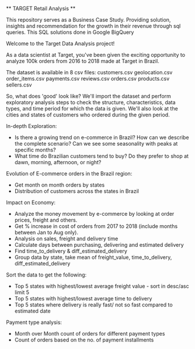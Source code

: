 ** TARGET Retail Analysis **

This repository serves as a Business Case Study. Providing solution, insights and recommendation for the growth in their revenue through sql queries.
This SQL solutions done in Google BigQuery

Welcome to the Target Data Analysis project!

As a data scientist at Target, you've been given the exciting opportunity to analyze 100k orders from 2016 to 2018 made at Target in Brazil.

The dataset is available in 8 csv files:
customers.csv
geolocation.csv
order_items.csv
payments.csv
reviews.csv
orders.csv
products.csv
sellers.csv

So, what does 'good' look like? We'll import the dataset and perform exploratory analysis steps to check the structure, characteristics, data types, and time period for which the data is given. We'll also look at the cities and states of customers who ordered during the given period.

In-depth Exploration:
- Is there a growing trend on e-commerce in Brazil? How can we describe the complete scenario? Can we see some seasonality with peaks at specific months?
- What time do Brazilian customers tend to buy? Do they prefer to shop at dawn, morning, afternoon, or night?

Evolution of E-commerce orders in the Brazil region:
- Get month on month orders by states
- Distribution of customers across the states in Brazil

Impact on Economy: 
- Analyze the money movement by e-commerce by looking at order prices, freight and others.
- Get % increase in cost of orders from 2017 to 2018 (include months between Jan to Aug only).
- Analysis on sales, freight and delivery time
- Calculate days between purchasing, delivering and estimated delivery
- Find time_to_delivery & diff_estimated_delivery
- Group data by state, take mean of freight_value, time_to_delivery, diff_estimated_delivery

Sort the data to get the following:
- Top 5 states with highest/lowest average freight value - sort in desc/asc limit 5
- Top 5 states with highest/lowest average time to delivery
- Top 5 states where delivery is really fast/ not so fast compared to estimated date

Payment type analysis:
- Month over Month count of orders for different payment types
- Count of orders based on the no. of payment installments
